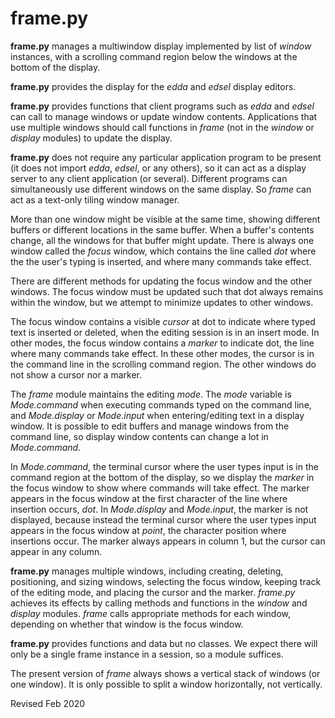 
frame.py
========

**frame.py** manages a multiwindow display implemented by list of
*window* instances, with a scrolling command region below the windows
at the bottom of the display.

**frame.py** provides the display for the *edda* and *edsel* display
editors.

**frame.py** provides functions that client programs such as *edda*
and *edsel* can call to manage windows or update window contents.
Applications that use multiple windows should call functions in *frame*
(not in the *window* or *display* modules) to update the display.

**frame.py** does not require any particular application program to be
present (it does not import *edda*, *edsel*, or any others), so it can
act as a display server to any client application (or several).
Different programs can simultaneously use different windows on the
same display.  So *frame* can act as a text-only tiling window
manager.

More than one window might be visible at the same time, showing different 
buffers or different locations in  the same buffer.   When a buffer's 
contents change, all the windows for that buffer  might update.  There is 
always one window called the *focus* window, which contains the line 
called *dot* where the the user's typing is inserted, and where many
commands take effect.

There are different methods for  updating the focus window and the other 
windows.   The focus  window must  be updated such that dot always remains 
within the window, but we attempt  to minimize updates to other windows.

The focus window contains a visible *cursor* at dot to indicate where 
typed text is inserted or deleted, when the editing session is in an 
insert mode. In other modes, the focus window contains a *marker* to 
indicate dot, the line where many commands take effect.  In these other modes,
the cursor is in the command line in the scrolling command region.
The other windows do not show a cursor nor a marker.

The *frame* module maintains the editing *mode*. The *mode* variable is 
*Mode.command* when executing commands typed on the command line, and 
*Mode.display* or *Mode.input* when entering/editing text in a display 
window. It is possible to edit buffers and manage windows from the 
command line, so display window contents can change a lot in 
*Mode.command*.

In *Mode.command*, the terminal cursor where the user types input is in 
the command region at the bottom of the display, so we display the 
*marker* in the focus window to show where commands will take effect. 
The marker appears in the focus window at the first character of the line 
where insertion occurs, *dot*. In *Mode.display* and *Mode.input*, the 
marker is not displayed, because instead the terminal cursor where the 
user types input appears in the focus window at *point*, the character 
position where insertions occur.  The marker always appears in column 1,
but the cursor can appear in any column.

**frame.py** manages multiple windows,  including creating, deleting, 
positioning, and  sizing windows, selecting the focus window, keeping 
track of the editing mode, and placing  the cursor and  the marker. 
*frame.py* achieves its effects by calling  methods  and functions in the 
*window* and *display* modules. *frame*  calls appropriate methods for 
each window,   depending on whether that  window is the focus window.

**frame.py** provides functions and data but no classes.  We
expect there will only be a single frame instance in a session, so a
module suffices.

The present version of *frame* always shows a vertical stack of
windows (or one window).  It is only possible to split a window
horizontally, not vertically.

Revised Feb 2020
